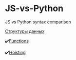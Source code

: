 # JS-vs-Python
JS vs Python syntax comparison

[Структуры данных](3.md)

:heavy_check_mark:[Functions](1.md)

:heavy_check_mark:[Hoisting](2.md)
